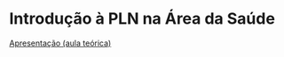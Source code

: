 # Introdução à PLN na Área da Saúde

[Apresentação (aula teórica)](https://github.com/HAILab-PUCPR/Introducao-PLN-Saude/blob/main/introducao-pln-saude-2023.pdf)
